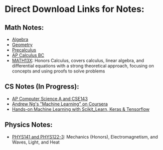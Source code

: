# Direct Download Links for Notes:

## Math Notes:
* [Algebra](https://github.com/ericxiaseattle/Math_Notes/raw/master/Math/Algebra/out/main.pdf)
* [Geometry](https://github.com/ericxiaseattle/Math_Notes/raw/master/Math/Geometry/out/main.pdf)
* [Precalculus](https://github.com/ericxiaseattle/Math_Notes/raw/master/Math/Precalculus/out/main.pdf)
* [AP Calculus BC](https://github.com/ericxiaseattle/Math_Notes/raw/master/Math/APCalculusBC/out/main.pdf)
* [MATH13X](https://github.com/ericxiaseattle/Notes/raw/master/Math/MATH13X/out/Notes/MATH134X_Notes.pdf): Honors Calculus, covers calculus, linear algebra, and differential equations with a strong theoretical approach, focusing on concepts and using proofs to solve problems

## CS Notes (In Progress):
* [AP Computer Science A and CSE143](https://github.com/ericxiaseattle/Math_Notes/raw/master/CS/CSE14x/out/main.pdf)
* [Andrew Ng's "Machine Learning" on Coursera](https://github.com/ericxiaseattle/Math_Notes/raw/master/CS/Machine_Learning/out/ML_AndrewNg_Coursera.pdf)
* [Hands-on Machine Learning with Scikit_Learn, Keras & Tensorflow](https://github.com/ericxiaseattle/Notes/raw/master/CS/Machine_Learning/out/HandsOn_ML/HandsOn_ML.pdf)

## Physics Notes:
* [PHYS141 and PHYS122-3](https://github.com/ericxiaseattle/Notes/raw/master/Physics/PHYS14X/out/Intro_Physics_Notes.pdf): Mechanics (Honors), Electromagnetism, and Waves, Light, and Heat
